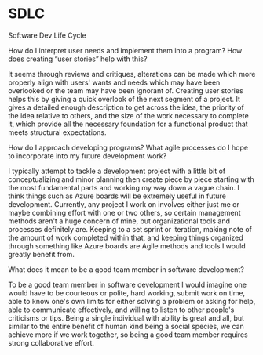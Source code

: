 # SDLC
Software Dev Life Cycle

How do I interpret user needs and implement them into a program? How does creating “user stories” help with this?

It seems through reviews and critiques, alterations can be made which more properly align with users' wants and needs which may have been overlooked or the team may have been ignorant of. Creating user stories helps this by giving a quick overlook of the next segment of a project. It gives a detailed enough description to get across the idea, the priority of the idea relative to others, and the size of the work necessary to complete it, which provide all the necessary foundation for a functional product that meets structural expectations.

How do I approach developing programs? What agile processes do I hope to incorporate into my future development work?

I typically attempt to tackle a development project with a little bit of conceptualizing and minor planning then create piece by piece starting with the most fundamental parts and working my way down a vague chain. I think things such as Azure boards will be extremely useful in future development. Currently, any project I work on involves either just me or maybe combining effort with one or two others, so certain management methods aren't a huge concern of mine, but organizational tools and processes definitely are. Keeping to a set sprint or iteration, making note of the amount of work completed within that, and keeping things organized through something like Azure boards are Agile methods and tools I would greatly benefit from.

What does it mean to be a good team member in software development?

To be a good team member in software development I would imagine one would have to be courteous or polite, hard working, submit work on time, able to know one's own limits for either solving a problem or asking for help, able to communicate effectively, and willing to listen to other people's criticisms or tips. Being a single individual with ability is great and all, but similar to the entire benefit of human kind being a social species, we can achieve more if we work together, so being a good team member requires strong collaborative effort.
